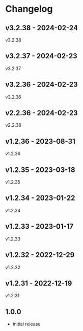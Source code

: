# Changelog

## v3.2.38 - 2024-02-24

v3.2.38

## v3.2.37 - 2024-02-23

v3.2.37

## v3.2.36 - 2024-02-23

v3.2.36

## v2.2.36 - 2024-02-23

v2.2.36

## v1.2.36 - 2023-08-31

v1.2.36

## v1.2.35 - 2023-03-18

v1.2.35

## v1.2.34 - 2023-01-22

v1.2.34

## v1.2.33 - 2023-01-17

v1.2.33

## v1.2.32 - 2022-12-29

v1.2.32

## v1.2.31 - 2022-12-19

v1.2.31

## 1.0.0

- initial release
